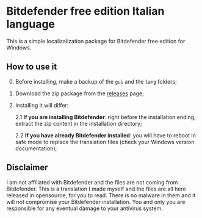 # Bitdefender free edition Italian language
This is a simple localizalization package for Bitdefender free edition for Windows.

## How to use it
0. Before installing, make a backup of the `gui` and the `lang` folders;
1. Download the zip package from the [releases](https://github.com/giordanocardillo/bitdefender-free-italian-language/releases/latest) page;
2. Installing it will differ:

    2.1 **If you are installing Bitdefender**: right before the installation ending, extract the zip content in the installation directory;
    
    2.2 **If you have already Bitdefender installed**: you will have to reboot in safe mode to replace the translation files (check your Windows version documentation);

## Disclaimer
I am not affiliated with Bitdefender and the files are not coming from Bitdefender. This is a translation I made myself and the files are all here released in opensource, for you to read. There is no malware in them and it will not compromise your Bitdefender installation. You and only you are responsible for any eventual damage to your antivirus system.

